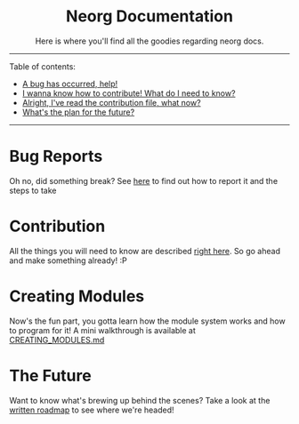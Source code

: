<div align="center">

# Neorg Documentation
Here is where you'll find all the goodies regarding neorg docs.

</div>

---
Table of contents:
  - [A bug has occurred, help!](#bug-reports)
  - [I wanna know how to contribute! What do I need to know?](#contribution)
  - [Alright, I've read the contribution file, what now?](#creating-modules)
  - [What's the plan for the future?](#the-future)
---

# Bug Reports
Oh no, did something break? See [here](/docs/CONTRIBUTING.md#reporting-a-bug-or-issue) to find out how to report it and the steps to take

# Contribution
All the things you will need to know are described [right here](/docs/CONTRIBUTING.md#formatting-rules). So go ahead and make something already! :P

# Creating Modules
Now's the fun part, you gotta learn how the module system works and how to program for it! A mini walkthrough is available at [CREATING_MODULES.md](/docs/CREATING_MODULES.md)

# The Future
Want to know what's brewing up behind the scenes? Take a look at the [written roadmap](/docs/ROADMAP.md) to see where we're headed!
